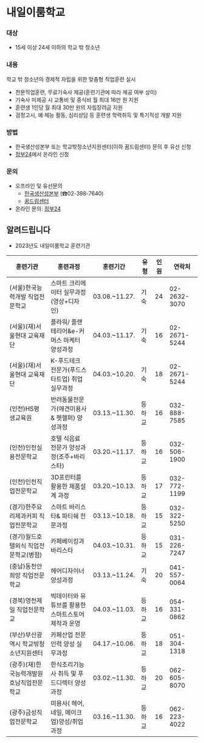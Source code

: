 # 내일이룸학교

### 대상
- 15세 이상 24세 이하의 학교 밖 청소년

### 내용
학교 밖 청소년의 경제적 자립을 위한 맞춤형 직업훈련 실시
- 전문직업훈련, 무료기숙사 제공(훈련기관에 따라 제공 여부 상이)
- 기숙사 미제공 시 교통비 및 중식비 월 최대 16만 원 지원 
- 훈련생 1인당 월 최대 30만 원의 자립장려금 지원
- 검정고시, 예·체능 활동, 심리상담 등 훈련생 학력취득 및 특기적성 개발 지원

### 방법
- 한국생산성본부 또는 학교밖청소년지원센터(이하 꿈드림센터) 문의 후 유선 신청
- [정부24](http://www.gov.kr)에서 온라인 신청

### 문의
- 오프라인 및 유선문의
  - [한국생산성본부](http://www.kpc.or.kr) (☎02-398-7640)
  - [꿈드림센터](http://www.kdream.or.kr)
- 온라인 문의: [정부24](http://www.gov.kr)

## 알려드립니다
- 2023년도 내일이룸학교 훈련기관 

| 훈련기관 | 훈련과정 | 훈련기간 | 유형 | 인원 | 연락처 |
| --- | --- | --- | --- | --- | --- |
| (서울)한국능력개발 직업전문학교 | 스마트 크리에이터 실무과정(영상+디자인) | 03.08.~11.27. | 기숙 | 24 | 02-2632-3070 |
| (서울)(재)서울현대 교육재단 | 플라워/ 플랜테리어&e-커머스 마케터 양성과정 | 04.03.~11.17. | 기숙 | 16 | 02-2671-5244 |
| (서울)(재)서울현대 교육재단 | K-푸드테크 전문가(푸드스타트업) 취업실무과정 | 04.03.~10.20. | 기숙 | 18 | 02-2671-5244 |
| (인천)HS평생교육원 | 반려동물전문가(애견미용사& 펫헬퍼) 양성과정 | 03.13.~11.30. | 등하교 | 16 | 032-888-7585 |
| (인천)인천실용전문학교 | 호텔 식음료 전문가 양성과정(조주+바리스타) | 03.20.~11.17. | 등하교 | 16 | 032-506-1900 |
| (인천)인천직업전문학교 | 3D프린터를 활용한 제품설계 과정 | 03.20.~10.13. | 등하교 | 17 | 032-772-1199 |
| (경기)한주요리제과커피 직업전문학교 | 스마트 바리스타& 파티쉐 전문과정 | 03.13.~10.18. | 등하교 | 15 | 032-322-5250 |
| (경기)월드호텔외식 직업전문학교(병점) | 카페베이킹과 바리스타 | 04.03.~10.31. | 등하교 | 15 | 031-226-7247 |
| (충남)동천안희망 직업전문학교 | 헤어디자이너 양성과정 | 03.13.~11.24. | 기숙 | 20 | 041-557-0064 |
| (경북)영천제일 직업전문학교 | 빅데이터와 유튜브를 활용한 스마트스토어 제작과 운영 | 04.03.~11.03. | 등하교 | 16 | 054-331-0862 |
| (부산)부산광역시 학교밖청소년지원센터 | 카페산업 전문인력 양성 실무과정 | 04.17.~10.06. | 등하교 | 18 | 051-304-1318 |
| (광주)(재)한국능력개발원 호남직업전문학교 | 한식조리기능사 취득 및 푸드디렉터 양성과정 | 03.02.~11.30. | 등하교 | 20 | 062-605-8070 |
| (광주)금성직업전문학교 | 미용사( 헤어, 네일, 메이크업)양성/취업과정 | 03.16.~11.30. | 등하교 | 16 | 062-223-4022 |


